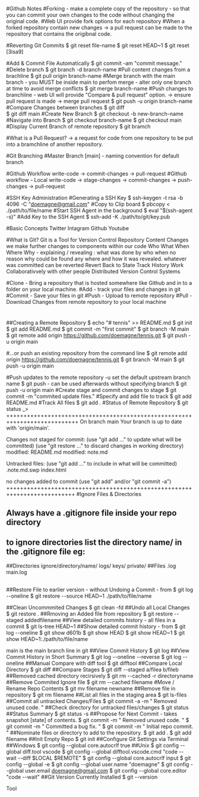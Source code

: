 #Github Notes
#Forking - make a complete copy of the repository - so that you can commit your own changes to the code without changing the original code.
#Web UI provide fork options for each repository
#When a forked repository contain new changes -> a pull request can be made to the repository that contains the origibnal code.

#Reverting Git Commits
$ git reset file-name
$ git reset HEAD~1
$ git reset [3isa9]

#Add & Commit File Automatically
 $ git commit -am "commit message." 
#Delete branch
 $ git branch -d branch-name
#Pull content changes from a brachline
 $ git pull origin branch-name
#Merge branch with the main branch - you MUST be inside main to perfom merge - alter only one branch at time to avoid merge conflicts
 $ git merge branch-name
#Push changes to branchline - web UI will provide "Compare & pull request" option. -> ensure pull request is made -> merge pull request 
 $ git push -u origin branch-name 
#Compare Changes between branches
 $ git diff 	
 $ git diff main
#Create New Branch
 $ git checkout -b new-branch-name
 #Navigate into Branch
 $ git checkout branch-name
 $ git checkout main
#Display Current Branch of remote repository
 $ git bramch

#What is a Pull Request? -> a request for code from one repository to be put into a bramchline of another repository.

#Git Branching
#Master Branch [main] - naming convention for default branch

#Github Workflow 
	write-code -> commit-changes -> pull-request
#Github workflow - Local
	write-code -> stage-changes -> commit-changes -> push-changes -> pull-request

#SSH Key Administration
#Generating a SSH Key
 $ ssh-keygen -t rsa -b 4096 -C "doemagne@gmail.com"
#Copy to Clip board
 $ pbcopy < ./path/to/file/name
#Start SSH Agent in the background
 $ eval "$(ssh-agent -s)"
#Add Key to the SSH Agent
 $ ssh-add -K ./path/to/git/key.pub


#Basic Concepts
Twitter
Intagram
Github
Youtube

#What is Git?
Git is a Tool for Version Control
	Repository
		Content Changes
		we make further changes to components within our code
			Who What When Where Why - 
			explaining / revealing : 
				what was done by 
					who 
						when no reason 
							why could be found any 
								where and 
									how it was revealed.
		whatever was committed can be reverted
	Revert Back to State
	Track History
	Work Collaborativvely with other people
	Distributed Version Control Systems

	
#Clone - Bring a repository that is hosted somewhere like Github and in to a folder on your local machine.
#Add - track your files and changes in git
#Commit - Save your files in git
#Push - Upload to remote repository
#Pull - Download Changes from remote repository to your local machine
#

##Creating a Remote Repository
 $ echo "# tennis" >> README.md
 $ git init
 $ git add README.md
 $ git commit -m "first commit"
 $ git branch -M main
 $ git remote add origin https://github.com/doemagne/tennis.git
 $ git push -u origin main

#…or push an existing repository from the command line
 $ git remote add origin https://github.com/doemagne/tennis.git
 $ git branch -M main
 $ git push -u origin main

#Push updates to the remote repository -u set the default upstream branch name $ git push - can be used afterwards without specifying branch 
 $ git push -u origin main
#Create stage and commit changes to stage
 $ git commit -m "commited update files."
#Specify and add file to track
 $ git add README.md
#Track All files
 $ git add .
#Status of Remote Repository
 $ git status 
_>
+++++++++++++++++++++++++++++++++++++++++++++++++++++++++++++++++++++++++++
On branch main
Your branch is up to date with 'origin/main'.

Changes not staged for commit:
  (use "git add <file>..." to update what will be committed)
  (use "git restore <file>..." to discard changes in working directory)
	modified:   README.md
	modified:   note.md

Untracked files:
  (use "git add <file>..." to include in what will be committed)
	.note.md.swp
	index.html

no changes added to commit (use "git add" and/or "git commit -a")
++++++++++++++++++++++++++++++++++++++++++++++++++++++++++++++++++++++++++
#Ignore Files & Directories

## Always have a .gitignore file inside your repo directory
## to ignore directories list the directory name/ in the .gitignore file eg:
##Directories
ignore/directory/name/
logs/
keys/
private/
##Files
.log
main.log


##
##Restore File to earlier version - without Undoing a Commit - from $ git log --oneline
 $ git restore --source HEAD~1 ./path/to/file/name

##Clean Uncommmited Changes
 $ git clean -fd
##Undo all Local Changes
 $ git restore .
##Rmoving an Added file from repository
 $ git restore --staged addedfilename
##View detailed commits history - all files in a commit
 $ git ls-tree HEAD~1
##Show detailed commit history - from $ git log --oneline
 $ git show d601b
 $ git show HEAD
 $ git show HEAD~1
 $ git show HEAD~1:./path/to/file/name

main is the main branch line in git
##View Commit History
 $ git log
##View Commit History in Short Summary
 $ git log --oneline --reverse
 $ git log --oneline
##Manual Compare with diff tool
 $ git difftool 
##Compare Local Directory
 $ git diff 
##Compare Stages
 $ git diff --staged a/filea b/fileb
##Removed cached directory recirsively
 $ git rm --cached -r directoryname
##Remove Commited Ignore file
 $ git rm --cached filename
#Move / Rename Repo Contents
 $ git mv filename newname
##Remove file in repository
 $ git rm filename
##List all files in the staging area
 $ git ls-files
##Commit all untracked Changes/Files
 $ git commit -a -m " Removed unused code. "
##Check directory for untracked files/changes
 $ git status
##Status Summary
 $ git status -s
##Propose for Next Commit - takes snapshot [state] of contents.
 $ git commit -m " Removed unused code. "
 $ git commit -m " Committed a bug fix. "
 $ git commit -m " Initial repo commit. "
##Nominate files or directory to add to the repository.
 $ git add .
 $ git add filename
##Init Empty Repo
 $ git init
##Configure Git Settings via Terminal
##Windows
 $ git config --global core.autocrlf true 
##Unix
 $ git config --global diff.tool vscode
 $ git config --global difftool.vscode.cmd "code --wait --diff $LOCAL $REMOTE"
 $ git config --global core.autocrlf input
 $ git config --global -e
 $ git config --global user.name "doemagne"
 $ git config --global user.email doemagne@gmail.com
 $ git config --global core.editor "code --wait"
##Git Version Currently Installed
 $ git --version

Tool

